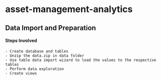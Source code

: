 # asset-management-analytics

## Data Import and Preparation

#### Steps Involved
	- Create database and tables
	- Unzip the data.zip in data folder
	- Use table data import wizard to load the values to the respective tables
	- Perform data exploration
	- Create views
